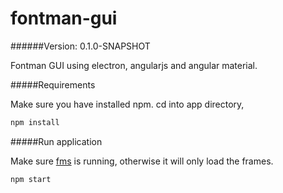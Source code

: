 # fontman-gui

######Version: 0.1.0-SNAPSHOT

Fontman GUI using electron, angularjs and angular material.
<br>

#####Requirements

Make sure you have installed npm. cd into app directory,

```bash
npm install
```

#####Run application

Make sure [fms](https://github.com/fontman/fms) is running, otherwise it will only load the frames.

```bash
npm start
```
